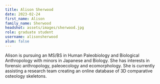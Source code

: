 ```yaml
---
title: Alison Sherwood
date: 2023-02-24
first_name: Alison
family_name: Sherwood
headshot: assets/images/sherwood.jpg
role: graduate student
username: alisonsherwood
alum: false
---
```


Alison is pursuing an MS/BS in Human Paleobiology and Biological Anthropology with minors in Japanese and Biology. She has interests in forensic anthropology, paleoecology and ecomorphology. She is currently assisting a research team creating an online database of 3D comparative osteology skeletons. 